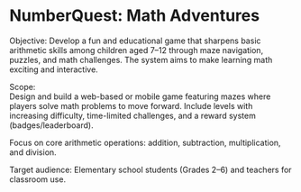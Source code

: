 # NumberQuest: Math Adventures
Objective: 
Develop a fun and educational game that sharpens basic arithmetic skills among children aged 7–12 through maze navigation, puzzles, and math challenges. The system aims to make learning math exciting and interactive. 

Scope:  
Design and build a web-based or mobile game featuring mazes where players solve math problems to move forward.  Include levels with increasing difficulty, time-limited challenges, and a reward system (badges/leaderboard).  

Focus on core arithmetic operations: 
addition, subtraction, multiplication, and division.  

Target audience: 
Elementary school students (Grades 2–6) and teachers for classroom use.
